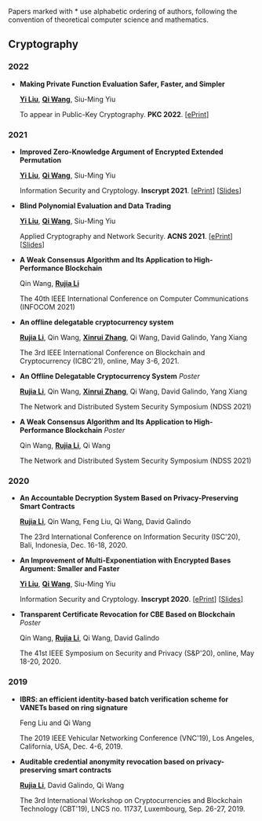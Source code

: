 Papers marked with * use alphabetic ordering of authors, following the convention of theoretical computer science and mathematics.


## Cryptography

### 2022

- **Making Private Function Evaluation Safer, Faster, and Simpler**
  
    <u>**Yi Liu**</u>, <u>**Qi Wang**</u>, Siu-Ming Yiu 

    To appear in Public-Key Cryptography. **PKC 2022**. [[ePrint](https://eprint.iacr.org/2021/1682)]


### 2021

- **Improved Zero-Knowledge Argument of Encrypted Extended Permutation**
  
    <u>**Yi Liu**</u>, <u>**Qi Wang**</u>, Siu-Ming Yiu 

    Information Security and Cryptology. **Inscrypt 2021**. [[ePrint](https://eprint.iacr.org/2021/1430)] [[Slides](https://1drv.ms/p/s!At50T0g9p5_r4lFUZ0hVzNpJfVbV?e=MP4v6i)]

- **Blind Polynomial Evaluation and Data Trading**
  
    <u>**Yi Liu**</u>, <u>**Qi Wang**</u>, Siu-Ming Yiu 

    Applied Cryptography and Network Security. **ACNS 2021**. [[ePrint](https://eprint.iacr.org/2021/413)] [[Slides](https://1drv.ms/p/s!At50T0g9p5_r3mbt0dabEcLzhFoH?e=R6uZuh)]

- **A Weak Consensus Algorithm and Its Application to High-Performance Blockchain**

    Qin Wang, <u>**Rujia Li**</u>

    The 40th IEEE International Conference on Computer Communications (INFOCOM 2021)

- **An offline delegatable cryptocurrency system** 
  
    <u>**Rujia Li**</u>, Qin Wang, <u>**Xinrui Zhang**</u>, Qi Wang, David Galindo, Yang Xiang

    The 3rd IEEE International Conference on Blockchain and Cryptocurrency (ICBC'21), online, May 3-6, 2021.

- **An Offline Delegatable Cryptocurrency System** *Poster*
  
    <u>**Rujia Li**</u>, Qin Wang, <u>**Xinrui Zhang**</u>, Qi Wang, David Galindo, Yang Xiang

    The Network and Distributed System Security Symposium (NDSS 2021)

- **A Weak Consensus Algorithm and Its Application to High-Performance Blockchain** *Poster*
  
    Qin Wang, <u>**Rujia Li**</u>, Qi Wang

    The Network and Distributed System Security Symposium (NDSS 2021)

### 2020

- **An Accountable Decryption System Based on Privacy-Preserving Smart Contracts**

    <u>**Rujia Li**</u>, Qin Wang, Feng Liu, Qi Wang, David Galindo

    The 23rd International Conference on Information Security (ISC'20), Bali, Indonesia, Dec. 16-18, 2020.

- **An Improvement of Multi-Exponentiation with Encrypted Bases Argument: Smaller and Faster**
  
    <u>**Yi Liu**</u>, <u>**Qi Wang**</u>, Siu-Ming Yiu 

    Information Security and Cryptology. **Inscrypt 2020**.  [[ePrint](https://eprint.iacr.org/2020/567)] [[Slides](https://1drv.ms/p/s!At50T0g9p5_r0A2vDcMbE_xz74Gy?e=NH91na)]

- **Transparent Certificate Revocation for CBE Based on Blockchain** *Poster*
  
    Qin Wang, <u>**Rujia Li**</u>, Qi Wang, David Galindo

    The 41st IEEE Symposium on Security and Privacy (S&P'20), online, May 18-20, 2020.

### 2019

- **IBRS: an efficient identity-based batch verification scheme for VANETs based on ring signature**

    Feng Liu and Qi Wang

    The 2019 IEEE Vehicular Networking Conference (VNC'19), Los Angeles, California, USA, Dec. 4-6, 2019.


- **Auditable credential anonymity revocation based on privacy-preserving smart contracts**
  
    <u>**Rujia Li**</u>, David Galindo, Qi Wang

    The 3rd International Workshop on Cryptocurrencies and Blockchain Technology (CBT'19), LNCS no. 11737, Luxembourg, Sep. 26-27, 2019.

